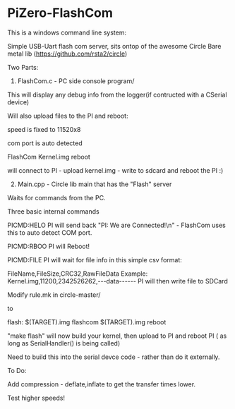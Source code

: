 # PiZero-FlashCom

This is a windows command line system:

Simple USB-Uart flash com server, sits ontop of the awesome Circle Bare metal lib (https://github.com/rsta2/circle)

Two Parts:


1) FlashCom.c - PC side console program/

This will display any debug info from the logger(if contructed with a CSerial device)

Will also upload files to the PI and reboot:

speed is fixed to 11520x8

com port is auto detected

FlashCom Kernel.img reboot

will connect to PI - upload kernel.img - write to sdcard and reboot the PI :)

2) Main.cpp - Circle lib main that has the "Flash" server

Waits for commands from the PC.

Three basic internal commands

PICMD:HELO
  PI will send back "PI: We are Connected!\n" - FlashCom uses this to auto detect COM port.

PICMD:RBOO
  PI will Reboot!

PICMD:FILE
  PI will wait for file info in this simple csv format:
  
  FileName,FileSize,CRC32,RawFileData
  Example:
  Kernel.img,11200,2342526262,---data------
  PI will then write file to SDCard
  
  
  Modify rule.mk in circle-master/
  
  to
  
  flash: $(TARGET).img
	flashcom $(TARGET).img reboot
  
  
  "make flash" will now build your kernel, then upload to PI and reboot PI ( as long as SerialHandler() is being called)
  
  Need to build this into the serial devce code - rather than do it externally.
  
  To Do:
  
  Add compression - deflate,inflate to get the transfer times lower.
  
  Test higher speeds!
